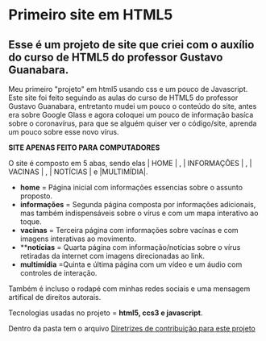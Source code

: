 # Primeiro site em HTML5
## Esse é um projeto de site que criei com o auxílio do curso de HTML5 do professor Gustavo Guanabara.

Meu primeiro "projeto" em html5 usando css e um pouco de Javascript.
Este site foi feito seguindo as aulas do curso de HTML5 do professor Gustavo Guanabara, entretanto mudei um pouco o conteúdo do site, antes era sobre Google Glass e agora coloquei um pouco de informação basíca sobre o coronavírus, para que se alguém quiser ver o código/site, aprenda um pouco sobre esse novo vírus. 

**SITE APENAS FEITO PARA COMPUTADORES**

O site é composto em 5 abas, sendo elas | HOME | , | INFORMAÇÔES | , | VACINAS | , | NOTÍCIAS | e |MULTIMÍDIA|.
- **home** = Página inicial com informações essencias sobre o assunto proposto.
- **informações** = Segunda página composta por informações adicionais, mas também indispensáveis sobre o vírus e com um mapa interativo ao toque.
- **vacinas** = Terceira página com informações sobre vacínas e com imagens interativas ao movimento.
- ****notícias** = Quarta página com informação/notícias sobre o vírus retiradas da internet com imagens direcionadas ao link.
- **multimídia** =Quinta e última página com um vídeo e um áudio com controles de interação.

Também é incluso o rodapé com minhas redes sociais e uma mensagem artifical de direitos autorais. 

Tecnologias usadas no projeto = **html5, ccs3 e javascript**.

Dentro da pasta tem o arquivo [Diretrizes de contribuição para este projeto](imagens_do_site)
